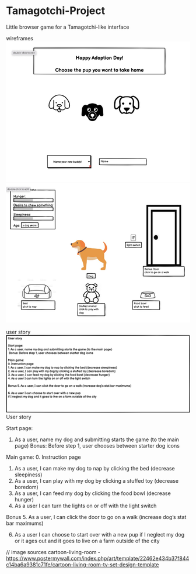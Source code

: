 # Tamagotchi-Project
Little browser game for a Tamagotchi-like interface 

wireframes
![Start-Page](wireframes/start-page.png)
![Main-Page](wireframes/main-page.png)

user story
![User-Story](wireframes/user-story.png)
User story

Start page:
1. As a user, name my dog and submitting starts the game (to the main page)
 Bonus: Before step 1, user chooses between starter dog icons

Main game:
0. Instruction page
1. As a user, I can make my dog to nap by clicking the bed (decrease sleepiness)
2. As a user, I can play with my dog by clicking a stuffed toy (decrease boredom)
3. As a user, I can feed my dog by clicking the food bowl (decrease hunger)
4. As a user I can turn the lights on or off with the light switch

Bonus 5. As a user, I can click the door to go on a walk (increase dog’s stat bar maximums)

6. As a user I can choose to start over with a new pup 
if I neglect my dog or it ages out and it goes to live on a farm outside of the city



// image sources 
cartoon-living-room - https://www.postermywall.com/index.php/art/template/22462e434b37f844c14ba6a9381c71fe/cartoon-living-room-tv-set-design-template
